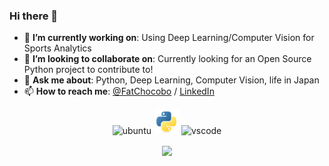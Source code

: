### Hi there 👋

- 🔭 <b>I’m currently working on</b>: Using Deep Learning/Computer Vision for Sports Analytics
- 👯 <b>I’m looking to collaborate on</b>: Currently looking for an Open Source Python project to contribute to!
- 💬 <b>Ask me about</b>: Python, Deep Learning, Computer Vision, life in Japan
- 📫 <b>How to reach me</b>: <a href="https://www.twitter.com/fatchocobo">@FatChocobo</a> / <a href="https://www.linkedin.com/in/daniellewiscrane/">LinkedIn</a>

<p align="center">
  <img src="https://cdn.jsdelivr.net/gh/devicons/devicon/icons/ubuntu/ubuntu-plain.svg" alt="ubuntu" width="40" height="40" />
  <img src="https://github.com/devicons/devicon/blob/master/icons/python/python-original.svg" alt="python" width="40" height="40"/>
  <img src="https://cdn.jsdelivr.net/gh/devicons/devicon/icons/vscode/vscode-original.svg" alt="vscode" width="40" height="40"/>
</p>

<!-- [![Top Langs](https://github-readme-stats.vercel.app/api/top-langs/?username=danielcrane&layout=compact&count_private=true)] -->

<p align="center">
 <img align="center" src="https://github-readme-stats.vercel.app/api?username=danielcrane&count_private=true&show_icons=true&title_color=fff&icon_color=79ff97&text_color=9f9f9f&bg_color=151515" />
</p>

<!--
**danielcrane/danielcrane** is a ✨ _special_ ✨ repository because its `README.md` (this file) appears on your GitHub profile.

Here are some ideas to get you started:

- 🔭 I’m currently working on ...
- 🌱 I’m currently learning ...
- 👯 I’m looking to collaborate on ...
- 🤔 I’m looking for help with ...
- 💬 Ask me about ...
- 📫 How to reach me: ...
- 😄 Pronouns: ...
- ⚡ Fun fact: ...
-->

